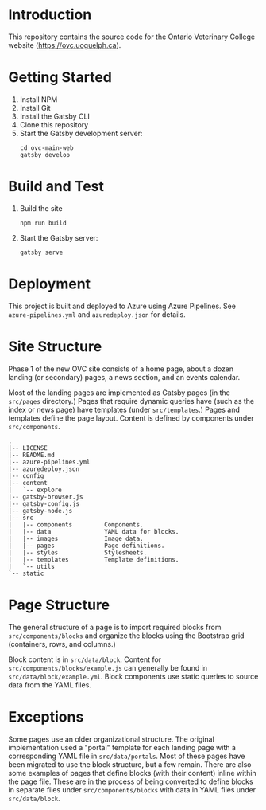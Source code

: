 

# Introduction

This repository contains the source code for the Ontario Veterinary College
website (https://ovc.uoguelph.ca).


# Getting Started

1. Install NPM
1. Install Git
1. Install the Gatsby CLI
1. Clone this repository
1. Start the Gatsby development server:
   ```shell
   cd ovc-main-web
   gatsby develop
   ```


# Build and Test

1. Build the site
   ```shell
   npm run build
   ```
1. Start the Gatsby server:
   ```shell
   gatsby serve
   ```


# Deployment

This project is built and deployed to Azure using Azure Pipelines.
See `azure-pipelines.yml` and `azuredeploy.json` for details.


# Site Structure

Phase 1 of the new OVC site consists of a home page, about a dozen landing
(or secondary) pages, a news section, and an events calendar.

Most of the landing pages are implemented as Gatsby pages (in the
`src/pages` directory.) Pages that require dynamic queries have (such as
the index or news page) have templates (under `src/templates`.) Pages and
templates define the page layout. Content is defined by components under
`src/components`.

```
.
|-- LICENSE
|-- README.md
|-- azure-pipelines.yml
|-- azuredeploy.json
|-- config
|-- content
|   `-- explore
|-- gatsby-browser.js
|-- gatsby-config.js
|-- gatsby-node.js
|-- src
|   |-- components         Components.
|   |-- data               YAML data for blocks.
|   |-- images             Image data.
|   |-- pages              Page definitions.
|   |-- styles             Stylesheets.
|   |-- templates          Template definitions.
|   `-- utils
`-- static
```


# Page Structure

The general structure of a page is to import required blocks from
`src/components/blocks` and organize the blocks using the Bootstrap grid
(containers, rows, and columns.)

Block content is in `src/data/block`. Content for
`src/components/blocks/example.js` can generally be found in
`src/data/block/example.yml`. Block components use static queries to
source data from the YAML files.


# Exceptions

Some pages use an older organizational structure. The original
implementation used a "portal" template for each landing page with
a corresponding YAML file in `src/data/portals`. Most of these pages
have been migrated to use the block structure, but a few remain. There
are also some examples of pages that define blocks (with their content)
inline within the page file. These are in the process of being converted
to define blocks in separate files under `src/components/blocks` with
data in YAML files under `src/data/block`.

